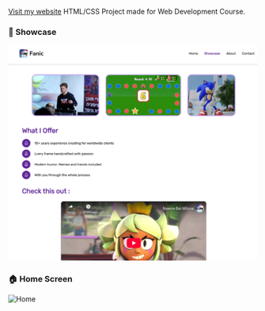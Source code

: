 [Visit my website](https://fanic.netlify.app/)
 HTML/CSS Project made for Web Development Course.
 
### 🏁 Showcase
![Showcase](showcase.PNG)

### 🏠 Home Screen
![Home](home.PNG)

